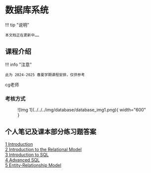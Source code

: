 # 数据库系统

!!! tip "说明"

    本文档正在更新中……

## 课程介绍

!!! info "注意"

    此为 2024-2025 春夏学期课程安排，仅供参考

cg老师

### 考核方式

<figure markdown="span">
  ![Img 1](../../../img/database/database_img1.png){ width="600" }
</figure>

## 个人笔记及课本部分练习题答案

[1 Introduction](./ch1.md)<br/>
[2 Introduction to the Relational Model](./ch2.md)<br/>
[3 Introduction to SQL](./ch3.md)<br/>
[4 Advanced SQL](./ch4.md)<br/>
[5 Entity-Relationship Model](./ch5.md)